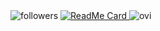 <img alt="followers" title="Follow me on Github" src="https://img.shields.io/github/followers/SSearch-e?color=236ad3&style=for-the-badge&logo=github&label=Follow"/>
<a href="https://github.com/SSearch-e/SSearch">
  <img src="https://github-readme-stats.vercel.app/api/pin/?username=SSearch-e&repo=SSearch" alt="ReadMe Card">
</a>
<img src="https://github-readme-stats.vercel.app/api/top-langs?username=SSearch-e&show_icons=true&locale=en&layout=compact&theme=chartreuse-dark" alt="ovi" />

